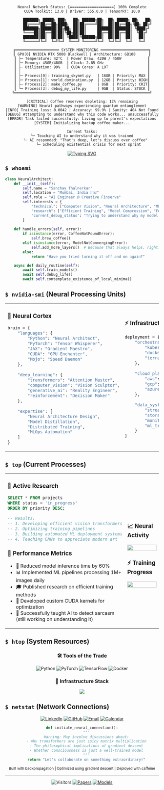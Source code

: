 <div align="center">

```ascii
Neural Network Status: [====================] 100% Complete
CUDA Toolkit: 13.0 | Driver: 555.0.0 | TensorRT: 10.0

     ███████╗ █████╗ ███╗   ██╗ ██████╗██╗  ██╗ █████╗ ██╗   ██╗
     ██╔════╝██╔══██╗████╗  ██║██╔════╝██║  ██║██╔══██╗╚██╗ ██╔╝
     ███████╗███████║██╔██╗ ██║██║     ███████║███████║ ╚████╔╝ 
     ╚════██║██╔══██║██║╚██╗██║██║     ██╔══██║██╔══██║  ╚██╔╝  
     ███████║██║  ██║██║ ╚████║╚██████╗██║  ██║██║  ██║   ██║   
     ╚══════╝╚═╝  ╚═╝╚═╝  ╚═══╝ ╚═════╝╚═╝  ╚═╝╚═╝  ╚═╝   ╚═╝   

╔════════════════════ SYSTEM MONITORING ══════════════════════╗
║ GPU[0] NVIDIA RTX 5000 Blackwell | Architecture: GB100      ║
║ ├─ Temperature: 42°C  | Power Draw: 420W / 450W            ║
║ ├─ Memory: 45GB/48GB  | Clock: 2.85 GHz                    ║
║ ├─ Utilization: 99%   | CUDA Cores: A LOT                  ║
║ │                                                          ║
║ ├─ Process[0]: training_skynet.py   | 16GB | Priority: MAX ║
║ ├─ Process[1]: world_domination.py  | 12GB | Priority: HIGH║
║ ├─ Process[2]: make_coffee.py       | 8GB  | Priority: CRIT║
║ └─ Process[3]: debug_my_life.py     | 9GB  | Status: STUCK ║
╚══════════════════════════════════════════════════════════════╝

[CRITICAL] Coffee reserves depleting: 12% remaining
[WARNING] Neural pathways experiencing quantum entanglement
[INFO] Training loss: 0.0042 | Accuracy: 99.9% | Sanity: 404 Not Found
[DEBUG] Attempting to understand why this code works... unsuccessfully
[ERROR] Task failed successfully: Living up to parent's expectations
[SYSTEM] Initializing backup coffee maker...

Current Tasks:
└─ Teaching AI to understand why it was trained
   └─ AI responded: "That's deep, let's discuss over coffee"
      └─ Scheduling existential crisis for next sprint
```

[![Typing SVG](https://readme-typing-svg.herokuapp.com?font=JetBrains+Mono&size=24&duration=3000&pause=1000&color=00F726&center=true&vCenter=true&random=false&width=500&lines=AI+Engineer+%F0%9F%A7%A0;Blackwell+GPU+Needed+PLEASE+%F0%9F%94%AC;Professional+Coffee+Engineer+%E2%98%95;Quantum+Neural+Designer+%F0%9F%93%89;Breaking+Physics+with+AI+%F0%9F%92%AB)](https://git.io/typing-svg)

</div>



## `$ whoami`

```python
class NeuralArchitect:
    def __init__(self):
        self.name = "Sanchay Thalnerkar"
        self.location = "Mumbai, India 🇮🇳"
        self.role = "AI Engineer @ Creative Finserve"
        self.interests = {
            "technical": ["Computer Vision", "Neural Architecture", "MLOps"],
            "research": ["Efficient Training", "Model Compression", "Few-Shot Learning"],
            "current_debug_status": "Trying to understand why my model predicts cats as pickles"
        }
    
    def handle_errors(self, error):
        if isinstance(error, CoffeeNotFoundError):
            self.brew_coffee()
        elif isinstance(error, ModelNotConvergingError):
            self.add_more_layers()  # Because that always helps, right?
        else:
            return "Have you tried turning it off and on again?"

    async def daily_routine(self):
        await self.train_models()
        await self.debug_life()
        await self.contemplate_existence_of_local_minima()
```

## `$ nvidia-smi` (Neural Processing Units)

<table>
<tr>
<td width="60%">

### 🧠 Neural Cortex
```python
brain = {
    "languages": {
        "Python": "Neural Architect",
        "PyTorch": "Tensor Whisperer",
        "JAX": "Gradient Maestro",
        "CUDA": "GPU Enchanter",
        "Mojo": "Speed Daemon"
    },
    
    "deep_learning": {
        "transformers": "Attention Master",
        "computer_vision": "Vision Sculptor",
        "generative_ai": "Reality Engineer",
        "reinforcement": "Decision Maker"
    },
    
    "expertise": [
        "Neural Architecture Design",
        "Model Distillation",
        "Distributed Training",
        "MLOps Automation"
    ]
}
```

</td>
<td width="60%">

### ⚡ Infrastructure Matrix
```python
deployment = {
    "orchestration": {
        "kubernetes": "Fleet Commander",
        "docker": "Container Sage",
        "terraform": "Infrastructure Poet"
    },
    
    "cloud_platforms": {
        "aws": ["SageMaker", "EKS", "Lambda"],
        "gcp": ["VertexAI", "GKE", "TPUs"],
        "azure": ["AzureML", "AKS", "Scale"]
    },
    
    "data_systems": {
        "streaming": ["Kafka", "Redis Streams"],
        "storage": ["PostgreSQL", "MongoDB"],
        "monitoring": ["Prometheus", "Grafana"],
        "ml_tracking": ["MLflow", "WandB"]
    }
}
```

</td>
</tr>
</table>

## `$ top` (Current Processes)

<table>
<tr>
<td width="60%">

### 🔬 Active Research
```sql
SELECT * FROM projects 
WHERE status = 'in_progress' 
ORDER BY priority DESC;

-- Results:
-- 1. Developing efficient vision transformers
-- 2. Optimizing training pipelines
-- 3. Building automated ML deployment systems
-- 4. Teaching CNNs to appreciate modern art
```

### 🎯 Performance Metrics
- 🚀 Reduced model inference time by 60%
- 📊 Implemented ML pipelines processing 1M+ images daily
- 🎓 Published research on efficient training methods
- 🔧 Developed custom CUDA kernels for optimization
- 🤖 Successfully taught AI to detect sarcasm (still working on understanding it)

</td>
<td width="40%">

### 📈 Neural Activity
<img width="100%" src="https://github-readme-stats-salesp07.vercel.app/api?username=Sanchay-T&count_private=true&show_icons=true&theme=tokyonight&hide_border=true&custom_title=GitHub%20Stats" />

### ⚡ Training Progress
<img width="100%" src="https://github-readme-streak-stats-salesp07.vercel.app/?user=Sanchay-T&theme=tokyonight&hide_border=true" />

</td>
</tr>
</table>

## `$ htop` (System Resources)

<div align="center">

### 🛠️ Tools of the Trade
![Python](https://img.shields.io/badge/Python-Architect-success?style=for-the-badge&logo=python)
![PyTorch](https://img.shields.io/badge/PyTorch-Wizard-orange?style=for-the-badge&logo=pytorch)
![TensorFlow](https://img.shields.io/badge/TensorFlow-Maestro-blue?style=for-the-badge&logo=tensorflow)
![Docker](https://img.shields.io/badge/Docker-Captain-cyan?style=for-the-badge&logo=docker)

### 🔧 Infrastructure Stack
<div>
  <img src="https://skillicons.dev/icons?i=python,pytorch,tensorflow,docker,aws,gcp,kubernetes,redis" />
</div>

</div>

## `$ netstat` (Network Connections)

<div align="center">

[![LinkedIn](https://img.shields.io/badge/LinkedIn-Neural_Network-blue?style=for-the-badge&logo=linkedin)](https://www.linkedin.com/in/sanchay-thalnerkar-0b8a47215/)
[![GitHub](https://img.shields.io/badge/GitHub-Repository-gray?style=for-the-badge&logo=github)](https://github.com/Sanchay-T)
[![Email](https://img.shields.io/badge/Email-Synapse-red?style=for-the-badge&logo=gmail)](mailto:thalnerkarsanchay17@gmail.com)
[![Calendar](https://img.shields.io/badge/Calendar-Temporal_Lobe-purple?style=for-the-badge&logo=google-calendar)](https://cal.com/sanchay-sachin-thalnerkar-k4acm3/15min)

```python
def initiate_neural_connection():
    """
    Warning: May involve discussions about:
    - Why transformers are just spicy matrix multiplication
    - The philosophical implications of gradient descent
    - Whether consciousness is just a well-trained model
    """
    return "Let's collaborate on something extraordinary!"
```

</div>

<div align="center">
  <sub>Built with backpropagation | Optimized using gradient descent | Deployed with caffeine</sub>
</div>

---

<div align="center">

![Visitors](https://komarev.com/ghpvc/?username=Sanchay-T&style=for-the-badge&color=blueviolet)
[![Papers](https://img.shields.io/badge/Coffee_Consumed-∞-brown?style=for-the-badge)](https://github.com/Sanchay-T)
[![Models](https://img.shields.io/badge/Models_Trained-Loading...-green?style=for-the-badge)](https://github.com/Sanchay-T)

</div>
